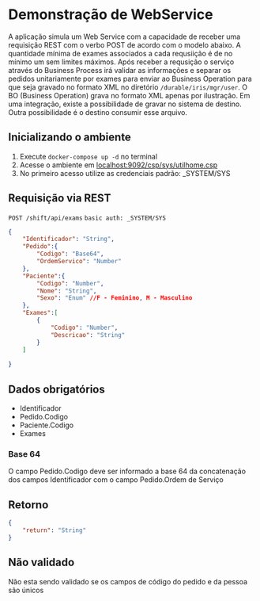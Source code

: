 # Demonstração de WebService

A aplicação simula um Web Service com a capacidade de receber uma requisição REST com o verbo POST de acordo com o modelo abaixo. A quantidade mínima de exames associados a cada requsiição é de no mínimo um sem limites máximos.
Após receber a requsição o serviço através do Business Process irá validar as informações e separar os pedidos unitariamente por exames para enviar ao Business Operation para que seja gravado no formato XML no diretório `/durable/iris/mgr/user`.
O BO (Business Operation) grava no formato XML apenas por ilustração. Em uma integração, existe a possibilidade de gravar no sistema de destino. Outra possibilidade é o destino consumir esse arquivo.
## Inicializando o ambiente
1. Execute `docker-compose up -d` no terminal
2. Acesse o ambiente em [localhost:9092/csp/sys/utilhome.csp](http://localhost:9092/csp/sys/utilhome.csp)
3. No primeiro acesso utilize as credenciais padrão: _SYSTEM/SYS

## Requisição via REST
```POST /shift/api/exams```
```basic auth: _SYSTEM/SYS```
```json
{
    "Identificador": "String",
    "Pedido":{
        "Codigo": "Base64",
        "OrdemServico": "Number"
    },
    "Paciente":{
        "Codigo": "Number",
        "Nome": "String",
        "Sexo": "Enum" //F - Feminino, M - Masculino
    },
    "Exames":[
        {
            "Codigo": "Number",
            "Descricao": "String"
        }
    ]
    
}
```

## Dados obrigatórios
- Identificador
- Pedido.Codigo
- Paciente.Codigo
- Exames

### Base 64
O campo Pedido.Codigo deve ser informado a base 64 da concatenação dos campos Identificador com o campo Pedido.Ordem de Serviço

## Retorno
```json
{
    "return": "String"
}
```

## Não validado
Não esta sendo validado se os campos de código do pedido e da pessoa são únicos